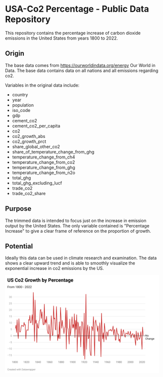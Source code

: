 # USA-Co2 Percentage - Public Data Repository
This repository contains the percentage increase of carbon dioxide emissions in the United States from years 1800 to 2022.

## Origin
The base data comes from https://ourworldindata.org/energy Our World in Data. The base data contains data on all nations and all emissions regarding co2. 

Variables in the original data include:
* country
* year
* population
* iso_code
* gdp
* cement_co2
* cement_co2_per_capita
* co2
* co2_growth_abs
* co2_growth_prct
* share_global_other_co2
* share_of_temperature_change_from_ghg
* temperature_change_from_ch4
* temperature_change_from_co2
* temperature_change_from_ghg
* temperature_change_from_n2o
* total_ghg
* total_ghg_excluding_lucf
* trade_co2
* trade_co2_share

## Purpose
The trimmed data is intended to focus just on the increase in emission output by the United States. The only variable contained is "Percentage Increase" to give a clear frame of reference on the proportion of growth.

## Potential
Ideally this data can be used in climate research and examination. The data shows a clear upward trend and is able to smoothly visualize the exponential increase in co2 emissions by the US.

![data-viz](/data/visualization)

